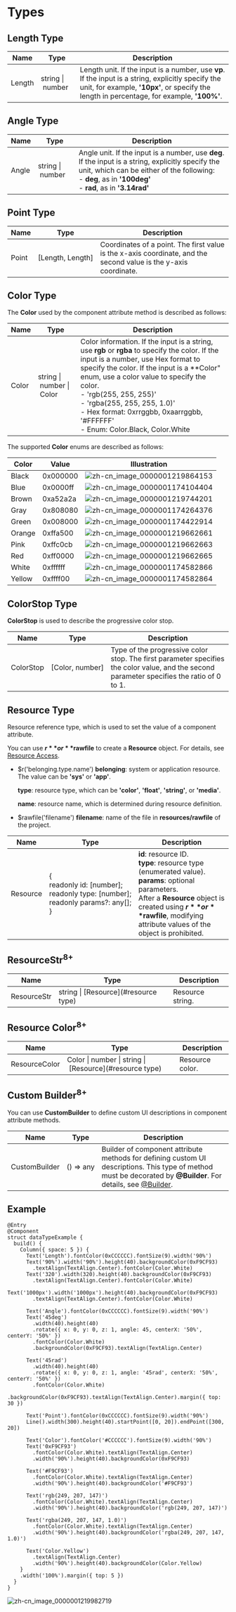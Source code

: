 # Types

## Length Type

| Name| Type| Description| 
| -------- | -------- | -------- |
| Length | string&nbsp;\|&nbsp;number | Length unit. If the input is a number, use **vp**. If the input is a string, explicitly specify the unit, for example, **'10px'**, or specify the length in percentage, for example, **'100%'**.| 


## Angle Type

| Name| Type| Description|
| -------- | -------- | -------- |
| Angle | string&nbsp;\|&nbsp;number | Angle unit. If the input is a number, use **deg**. If the input is a string, explicitly specify the unit, which can be either of the following: <br/>-&nbsp;**deg**, as in **'100deg'** <br/>-&nbsp;**rad**, as in **'3.14rad'** |


## Point Type

| Name| Type| Description| 
| -------- | -------- | -------- |
| Point | [Length,&nbsp;Length] | Coordinates of a point. The first value is the x-axis coordinate, and the second value is the y-axis coordinate.| 


## Color Type

The **Color** used by the component attribute method is described as follows:

| Name| Type| Description| 
| -------- | -------- | -------- |
| Color | string&nbsp;\|&nbsp;number&nbsp;\|&nbsp;Color | Color information. If the input is a string, use **rgb** or **rgba** to specify the color. If the input is a number, use Hex format to specify the color. If the input is a **Color" enum, use a color value to specify the color. <br/>-&nbsp;'rgb(255,&nbsp;255,&nbsp;255)' <br/>-&nbsp;'rgba(255,&nbsp;255,&nbsp;255,&nbsp;1.0)' <br/>-&nbsp;Hex format: 0xrrggbb, 0xaarrggbb, '\#FFFFFF' <br/>-&nbsp;Enum: Color.Black, Color.White| 


The supported **Color** enums are described as follows:


| Color| Value| Illustration| 
| -------- | -------- | -------- |
| Black | 0x000000 | ![zh-cn_image_0000001219864153](figures/zh-cn_image_0000001219864153.png) | 
| Blue | 0x0000ff | ![zh-cn_image_0000001174104404](figures/zh-cn_image_0000001174104404.png) | 
| Brown | 0xa52a2a | ![zh-cn_image_0000001219744201](figures/zh-cn_image_0000001219744201.png) | 
| Gray | 0x808080 | ![zh-cn_image_0000001174264376](figures/zh-cn_image_0000001174264376.png) | 
| Green | 0x008000 | ![zh-cn_image_0000001174422914](figures/zh-cn_image_0000001174422914.png) | 
| Orange | 0xffa500 | ![zh-cn_image_0000001219662661](figures/zh-cn_image_0000001219662661.png) | 
| Pink | 0xffc0cb | ![zh-cn_image_0000001219662663](figures/zh-cn_image_0000001219662663.png) | 
| Red | 0xff0000 | ![zh-cn_image_0000001219662665](figures/zh-cn_image_0000001219662665.png) | 
| White | 0xffffff | ![zh-cn_image_0000001174582866](figures/zh-cn_image_0000001174582866.png) | 
| Yellow | 0xffff00 | ![zh-cn_image_0000001174582864](figures/zh-cn_image_0000001174582864.png) | 


## ColorStop Type

**ColorStop** is used to describe the progressive color stop.

| Name| Type| Description| 
| -------- | -------- | -------- |
| ColorStop | [Color,&nbsp;number] | Type of the progressive color stop. The first parameter specifies the color value, and the second parameter specifies the ratio of 0 to 1.| 


## Resource Type

Resource reference type, which is used to set the value of a component attribute.

You can use **$r** or **$rawfile** to create a **Resource** object. For details, see [Resource Access](ts-media-resource-type.md).

- $r('belonging.type.name')
  **belonging**: system or application resource. The value can be **'sys'** or **'app'**.

  **type**: resource type, which can be **'color'**, **'float'**, **'string'**, or **'media'**.

  **name**: resource name, which is determined during resource definition.

- $rawfile('filename')
  **filename**: name of the file in **resources/rawfile** of the project.

| Name| Type| Description| 
| -------- | -------- | -------- |
| Resource | {<br/>readonly&nbsp;id:&nbsp;[number];<br/>readonly&nbsp;type:&nbsp;[number];<br/>readonly&nbsp;params?:&nbsp;any[];<br/>} | **id**: resource ID. <br/>**type**: resource type (enumerated value). <br/>**params**: optional parameters. <br/>After a **Resource** object is created using **$r** or **$rawfile**, modifying attribute values of the object is prohibited.| 


## ResourceStr<sup>8+</sup>

| Name| Type| Description| 
| -------- | -------- | -------- |
| ResourceStr | string&nbsp;\|&nbsp;[Resource](#resource type)| Resource string.| 


## Resource Color<sup>8+</sup>

| Name| Type| Description| 
| -------- | -------- | -------- |
| ResourceColor | Color&nbsp;\|&nbsp;number&nbsp;\|&nbsp;string&nbsp;\|&nbsp;[Resource](#resource type)| Resource color.| 


## Custom Builder<sup>8+</sup>

You can use **CustomBuilder** to define custom UI descriptions in component attribute methods.

| Name| Type| Description|
| -------- | -------- | -------- |
| CustomBuilder | ()&nbsp;=&gt;&nbsp;any | Builder of component attribute methods for defining custom UI descriptions. This type of method must be decorated by **@Builder**. For details, see [@Builder](ts-component-based-builder.md).|


## Example

```
@Entry
@Component
struct dataTypeExample {
  build() {
    Column({ space: 5 }) {
      Text('Length').fontColor(0xCCCCCC).fontSize(9).width('90%')
      Text('90%').width('90%').height(40).backgroundColor(0xF9CF93)
        .textAlign(TextAlign.Center).fontColor(Color.White)
      Text('320').width(320).height(40).backgroundColor(0xF9CF93)
        .textAlign(TextAlign.Center).fontColor(Color.White)
      Text('1000px').width('1000px').height(40).backgroundColor(0xF9CF93)
        .textAlign(TextAlign.Center).fontColor(Color.White)

      Text('Angle').fontColor(0xCCCCCC).fontSize(9).width('90%')
      Text('45deg')
        .width(40).height(40)
        .rotate({ x: 0, y: 0, z: 1, angle: 45, centerX: '50%', centerY: '50%' })
        .fontColor(Color.White)
        .backgroundColor(0xF9CF93).textAlign(TextAlign.Center)

      Text('45rad')
        .width(40).height(40)
        .rotate({ x: 0, y: 0, z: 1, angle: '45rad', centerX: '50%', centerY: '50%' })
        .fontColor(Color.White)
        .backgroundColor(0xF9CF93).textAlign(TextAlign.Center).margin({ top: 30 })

      Text('Point').fontColor(0xCCCCCC).fontSize(9).width('90%')
      Line().width(300).height(40).startPoint([0, 20]).endPoint([300, 20])

      Text('Color').fontColor('#CCCCCC').fontSize(9).width('90%')
      Text('0xF9CF93')
        .fontColor(Color.White).textAlign(TextAlign.Center)
        .width('90%').height(40).backgroundColor(0xF9CF93)

      Text('#F9CF93')
        .fontColor(Color.White).textAlign(TextAlign.Center)
        .width('90%').height(40).backgroundColor('#F9CF93')

      Text('rgb(249, 207, 147)')
        .fontColor(Color.White).textAlign(TextAlign.Center)
        .width('90%').height(40).backgroundColor('rgb(249, 207, 147)')

      Text('rgba(249, 207, 147, 1.0)')
        .fontColor(Color.White).textAlign(TextAlign.Center)
        .width('90%').height(40).backgroundColor('rgba(249, 207, 147, 1.0)')

      Text('Color.Yellow')
        .textAlign(TextAlign.Center)
        .width('90%').height(40).backgroundColor(Color.Yellow)
    }
    .width('100%').margin({ top: 5 })
  }
}
```

![zh-cn_image_0000001219982719](figures/zh-cn_image_0000001219982719.png)
